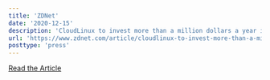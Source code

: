 ```yaml
---
title: 'ZDNet'
date: '2020-12-15'
description: 'CloudLinux to invest more than a million dollars a year into CentOS clone'
url: 'https://www.zdnet.com/article/cloudlinux-to-invest-more-than-a-million-dollar-a-year-into-centos-clone/'
posttype: 'press'
---
```


[Read the Article](https://www.zdnet.com/article/cloudlinux-to-invest-more-than-a-million-dollar-a-year-into-centos-clone/)

